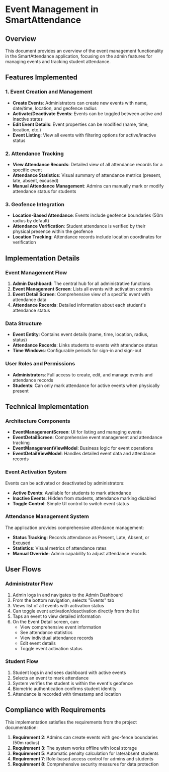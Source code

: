 # Event Management in SmartAttendance

## Overview

This document provides an overview of the event management functionality in the SmartAttendance application, focusing on the admin features for managing events and tracking student attendance.

## Features Implemented

### 1. Event Creation and Management

- **Create Events**: Administrators can create new events with name, date/time, location, and geofence radius
- **Activate/Deactivate Events**: Events can be toggled between active and inactive states
- **Edit Event Details**: Event properties can be modified (name, time, location, etc.)
- **Event Listing**: View all events with filtering options for active/inactive status

### 2. Attendance Tracking

- **View Attendance Records**: Detailed view of all attendance records for a specific event
- **Attendance Statistics**: Visual summary of attendance metrics (present, late, absent, excused)
- **Manual Attendance Management**: Admins can manually mark or modify attendance status for students

### 3. Geofence Integration

- **Location-Based Attendance**: Events include geofence boundaries (50m radius by default)
- **Attendance Verification**: Student attendance is verified by their physical presence within the geofence
- **Location Tracking**: Attendance records include location coordinates for verification

## Implementation Details

### Event Management Flow

1. **Admin Dashboard**: The central hub for all administrative functions
2. **Event Management Screen**: Lists all events with activation controls
3. **Event Detail Screen**: Comprehensive view of a specific event with attendance data
4. **Attendance Records**: Detailed information about each student's attendance status

### Data Structure

- **Event Entity**: Contains event details (name, time, location, radius, status)
- **Attendance Records**: Links students to events with attendance status
- **Time Windows**: Configurable periods for sign-in and sign-out

### User Roles and Permissions

- **Administrators**: Full access to create, edit, and manage events and attendance records
- **Students**: Can only mark attendance for active events when physically present

## Technical Implementation

### Architecture Components

- **EventManagementScreen**: UI for listing and managing events
- **EventDetailScreen**: Comprehensive event management and attendance tracking
- **EventManagementViewModel**: Business logic for event operations
- **EventDetailViewModel**: Handles detailed event data and attendance records

### Event Activation System

Events can be activated or deactivated by administrators:
- **Active Events**: Available for students to mark attendance
- **Inactive Events**: Hidden from students, attendance marking disabled
- **Toggle Control**: Simple UI control to switch event status

### Attendance Management System

The application provides comprehensive attendance management:
- **Status Tracking**: Records attendance as Present, Late, Absent, or Excused
- **Statistics**: Visual metrics of attendance rates
- **Manual Override**: Admin capability to adjust attendance records

## User Flows

### Administrator Flow

1. Admin logs in and navigates to the Admin Dashboard
2. From the bottom navigation, selects "Events" tab
3. Views list of all events with activation status
4. Can toggle event activation/deactivation directly from the list
5. Taps an event to view detailed information
6. On the Event Detail screen, can:
   - View comprehensive event information
   - See attendance statistics
   - View individual attendance records
   - Edit event details
   - Toggle event activation status

### Student Flow

1. Student logs in and sees dashboard with active events
2. Selects an event to mark attendance
3. System verifies the student is within the event's geofence
4. Biometric authentication confirms student identity
5. Attendance is recorded with timestamp and location

## Compliance with Requirements

This implementation satisfies the requirements from the project documentation:

1. **Requirement 2**: Admins can create events with geo-fence boundaries (50m radius)
2. **Requirement 3**: The system works offline with local storage
3. **Requirement 5**: Automatic penalty calculation for late/absent students
4. **Requirement 7**: Role-based access control for admins and students
5. **Requirement 8**: Comprehensive security measures for data protection